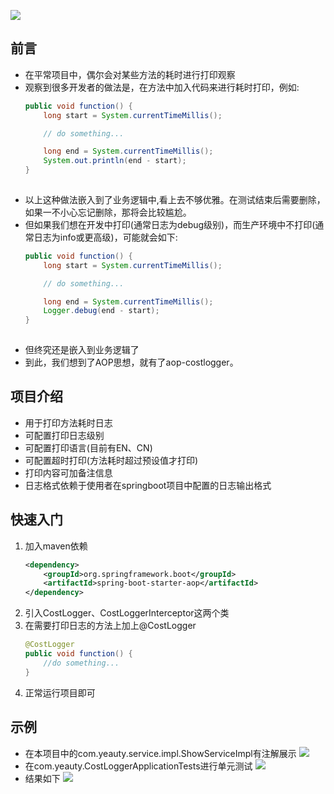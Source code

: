 ![](https://img.shields.io/badge/cost-logger-lightgrey.svg?colorA=d9d0c7&colorB=9fe0f6)
## 前言
- 在平常项目中，偶尔会对某些方法的耗时进行打印观察
- 观察到很多开发者的做法是，在方法中加入代码来进行耗时打印，例如:
	```java
	public void function() {
        long start = System.currentTimeMillis();

        // do something...

        long end = System.currentTimeMillis();
        System.out.println(end - start);
    }
		
	```
- 以上这种做法嵌入到了业务逻辑中,看上去不够优雅。在测试结束后需要删除，如果一不小心忘记删除，那将会比较尴尬。
- 但如果我们想在开发中打印(通常日志为debug级别)，而生产环境中不打印(通常日志为info或更高级)，可能就会如下:
 	```java
	public void function() {
        long start = System.currentTimeMillis();

        // do something...

        long end = System.currentTimeMillis();
        Logger.debug(end - start);
    }
		
	```
- 但终究还是嵌入到业务逻辑了
- 到此，我们想到了AOP思想，就有了aop-costlogger。

## 项目介绍
- 用于打印方法耗时日志
- 可配置打印日志级别
- 可配置打印语言(目前有EN、CN)
- 可配置超时打印(方法耗时超过预设值才打印)
- 打印内容可加备注信息
- 日志格式依赖于使用者在springboot项目中配置的日志输出格式

## 快速入门
1. 加入maven依赖
	```xml
	<dependency>
		<groupId>org.springframework.boot</groupId>
		<artifactId>spring-boot-starter-aop</artifactId>
	</dependency>
	```
2. 引入CostLogger、CostLoggerInterceptor这两个类
3. 在需要打印日志的方法上加上@CostLogger
	```java
	@CostLogger
    public void function() {
		//do something...
    }
	```
4. 正常运行项目即可

## 示例
- 在本项目中的com.yeauty.service.impl.ShowServiceImpl有注解展示
![](https://i.imgur.com/crph7vG.png)
- 在com.yeauty.CostLoggerApplicationTests进行单元测试
![](https://i.imgur.com/wqDvz62.png)
- 结果如下
![](https://i.imgur.com/io0zurE.png)
